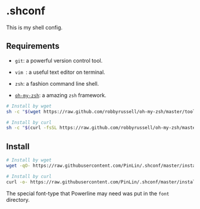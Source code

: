 # .shconf

This is my shell config.

## Requirements

+ `git`: a powerful version control tool.

+ `vim `: a useful text editor on terminal.

+ `zsh`: a fashion command line shell.

+ [`oh-my-zsh`](http://ohmyz.sh): a amazing `zsh` framework.

```sh
# Install by wget
sh -c "$(wget https://raw.github.com/robbyrussell/oh-my-zsh/master/tools/install.sh -O -)"

# Install by curl
sh -c "$(curl -fsSL https://raw.github.com/robbyrussell/oh-my-zsh/master/tools/install.sh)"
```

## Install

```sh
# Install by wget
wget -qO- https://raw.githubusercontent.com/PinLin/.shconf/master/install.sh | bash

# Install by curl
curl -o- https://raw.githubusercontent.com/PinLin/.shconf/master/install.sh | bash
```

 The special font-type that Powerline may need was put in the `font` directory.